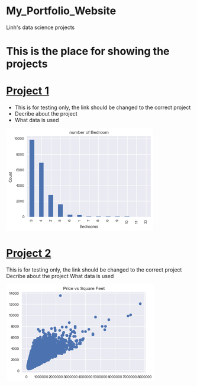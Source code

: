 # My_Portfolio_Website
Linh's data science projects
# This is the place for showing the projects


# [Project 1](https://github.com/mailinh84/house-price-prediction/blob/master/housesales.ipynb)
* This is for testing only, the link should be changed to the correct project
* Decribe about the project
* What data is used

 ![](/Images/Bedrooms.png)



# [Project 2](https://github.com/mailinh84/house-price-prediction/blob/master/housesales.ipynb)
This is for testing only, the link should be changed to the correct project
Decribe about the project
What data is used

![](/Images/Price%20vs%20square%20feet.png)

